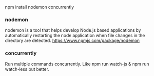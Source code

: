 npm install nodemon concurrently

### nodemon

nodemon is a tool that helps develop Node.js based applications by automatically restarting the node application when file changes in the directory are detected.
https://www.npmjs.com/package/nodemon

### concurrently

Run multiple commands concurrently. Like npm run watch-js & npm run watch-less but better.
